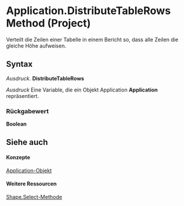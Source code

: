 
# Application.DistributeTableRows Method (Project)
Verteilt die Zeilen einer Tabelle in einem Bericht so, dass alle Zeilen die gleiche Höhe aufweisen.

## Syntax

 _Ausdruck_. **DistributeTableRows**

 _Ausdruck_ Eine Variable, die ein Objekt Application **Application** repräsentiert.


### Rückgabewert

 **Boolean**


## Siehe auch


#### Konzepte


[Application-Objekt](8eb91712-7784-a102-38c0-19bb056c27e9.md)
#### Weitere Ressourcen


[Shape.Select-Methode](b96be944-9388-cecc-2c3f-ec25e9f96aec.md)